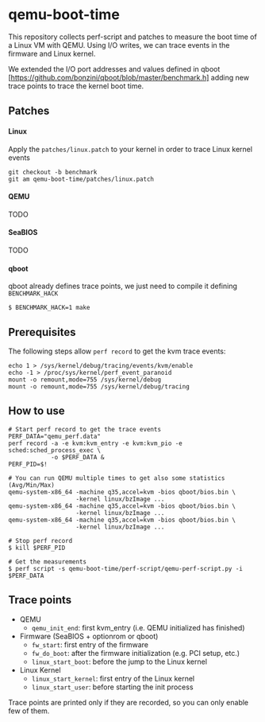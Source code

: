 # qemu-boot-time

This repository collects perf-script and patches to measure the boot time
of a Linux VM with QEMU. Using I/O writes, we can trace events in the firmware
and Linux kernel.

We extended the I/O port addresses and values defined in qboot
[https://github.com/bonzini/qboot/blob/master/benchmark.h] adding new trace
points to trace the kernel boot time.


## Patches

#### Linux
Apply the `patches/linux.patch` to your kernel in order to trace Linux kernel
events
```shell
git checkout -b benchmark
git am qemu-boot-time/patches/linux.patch
```
#### QEMU
TODO
#### SeaBIOS
TODO
#### qboot
qboot already defines trace points, we just need to compile it defining
`BENCHMARK_HACK`

```shell
$ BENCHMARK_HACK=1 make
```


## Prerequisites
The following steps allow `perf record` to get the kvm trace events:

```shell
echo 1 > /sys/kernel/debug/tracing/events/kvm/enable
echo -1 > /proc/sys/kernel/perf_event_paranoid
mount -o remount,mode=755 /sys/kernel/debug
mount -o remount,mode=755 /sys/kernel/debug/tracing
```


## How to use

```shell
# Start perf record to get the trace events
PERF_DATA="qemu_perf.data"
perf record -a -e kvm:kvm_entry -e kvm:kvm_pio -e sched:sched_process_exec \
            -o $PERF_DATA &
PERF_PID=$!

# You can run QEMU multiple times to get also some statistics (Avg/Min/Max)
qemu-system-x86_64 -machine q35,accel=kvm -bios qboot/bios.bin \
                   -kernel linux/bzImage ...
qemu-system-x86_64 -machine q35,accel=kvm -bios qboot/bios.bin \
                   -kernel linux/bzImage ...
qemu-system-x86_64 -machine q35,accel=kvm -bios qboot/bios.bin \
                   -kernel linux/bzImage ...

# Stop perf record
$ kill $PERF_PID

# Get the measurements
$ perf script -s qemu-boot-time/perf-script/qemu-perf-script.py -i $PERF_DATA
```


## Trace points
* QEMU
  * `qemu_init_end`: first kvm_entry (i.e. QEMU initialized has finished)
* Firmware (SeaBIOS + optionrom or qboot)
  * `fw_start`: first entry of the firmware
  * `fw_do_boot`: after the firmware initialization (e.g. PCI setup, etc.)
  * `linux_start_boot`: before the jump to the Linux kernel
* Linux Kernel
  * `linux_start_kernel`: first entry of the Linux kernel
  * `linux_start_user`: before starting the init process

Trace points are printed only if they are recorded, so you can only enable
few of them.
